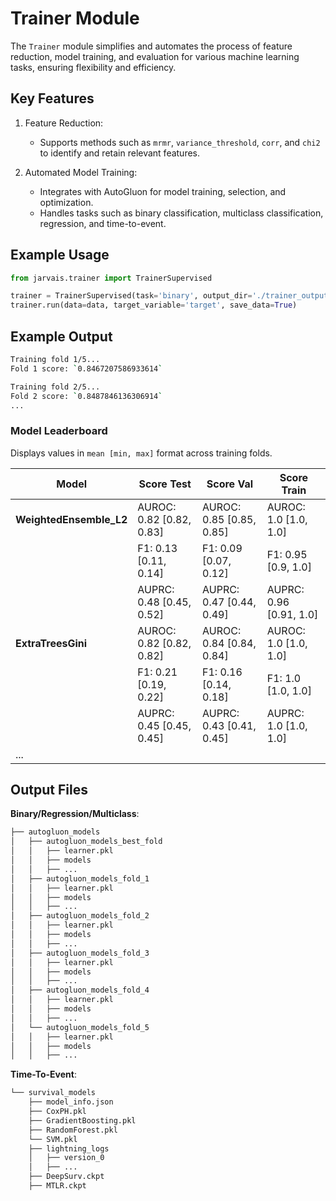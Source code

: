 # Trainer Module

The `Trainer` module simplifies and automates the process of feature reduction, model training, and evaluation for various machine learning tasks, ensuring flexibility and efficiency.

## Key Features

1. Feature Reduction:
    - Supports methods such as `mrmr`, `variance_threshold`, `corr`, and `chi2` to identify and retain relevant features.

2. Automated Model Training:
    - Integrates with AutoGluon for model training, selection, and optimization.
    - Handles tasks such as binary classification, multiclass classification, regression, and time-to-event.

## Example Usage

```python
from jarvais.trainer import TrainerSupervised

trainer = TrainerSupervised(task='binary', output_dir='./trainer_outputs')
trainer.run(data=data, target_variable='target', save_data=True)
```

## Example Output

```bash
Training fold 1/5...  
Fold 1 score: `0.8467207586933614`

Training fold 2/5...  
Fold 2 score: `0.8487846136306914`
...
```

### Model Leaderboard
Displays values in `mean [min, max]` format across training folds.

| **Model**               | **Score Test**               | **Score Val**                | **Score Train**              |
|-------------------------|------------------------------|------------------------------|------------------------------|
| **WeightedEnsemble_L2** | AUROC: 0.82 [0.82, 0.83]     | AUROC: 0.85 [0.85, 0.85]     | AUROC: 1.0 [1.0, 1.0]        |
|                         | F1: 0.13 [0.11, 0.14]        | F1: 0.09 [0.07, 0.12]        | F1: 0.95 [0.9, 1.0]          |
|                         | AUPRC: 0.48 [0.45, 0.52]     | AUPRC: 0.47 [0.44, 0.49]     | AUPRC: 0.96 [0.91, 1.0]      |
| **ExtraTreesGini**      | AUROC: 0.82 [0.82, 0.82]     | AUROC: 0.84 [0.84, 0.84]     | AUROC: 1.0 [1.0, 1.0]        |
|                         | F1: 0.21 [0.19, 0.22]        | F1: 0.16 [0.14, 0.18]        | F1: 1.0 [1.0, 1.0]           |
|                         | AUPRC: 0.45 [0.45, 0.45]     | AUPRC: 0.43 [0.41, 0.45]     | AUPRC: 1.0 [1.0, 1.0]        |
|...

## Output Files
**Binary/Regression/Multiclass**:

```bash
├── autogluon_models
│   ├── autogluon_models_best_fold
│   │   ├── learner.pkl
│   │   ├── models
│   │   ├── ...
│   ├── autogluon_models_fold_1
│   │   ├── learner.pkl
│   │   ├── models
│   │   ├── ...
│   ├── autogluon_models_fold_2
│   │   ├── learner.pkl
│   │   ├── models
│   │   ├── ...
│   ├── autogluon_models_fold_3
│   │   ├── learner.pkl
│   │   ├── models
│   │   ├── ...
│   ├── autogluon_models_fold_4
│   │   ├── learner.pkl
│   │   ├── models
│   │   ├── ...
│   └── autogluon_models_fold_5
│   │   ├── learner.pkl
│   │   ├── models
│   │   ├── ...
```

**Time-To-Event**:

```bash
└── survival_models
    ├── model_info.json
    ├── CoxPH.pkl
    ├── GradientBoosting.pkl
    ├── RandomForest.pkl
    └── SVM.pkl
    ├── lightning_logs
    │   ├── version_0
    │   ├── ...
    ├── DeepSurv.ckpt
    ├── MTLR.ckpt
```